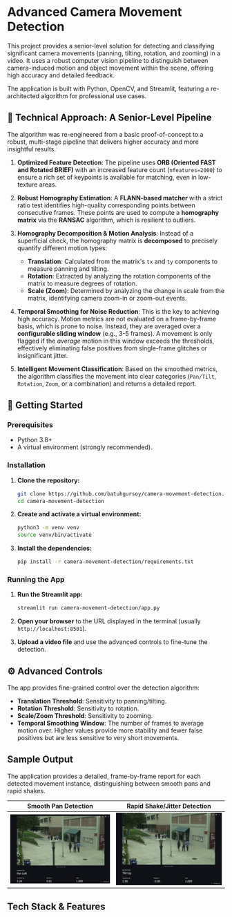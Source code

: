 # Advanced Camera Movement Detection

This project provides a senior-level solution for detecting and classifying significant camera movements (panning, tilting, rotation, and zooming) in a video. It uses a robust computer vision pipeline to distinguish between camera-induced motion and object movement within the scene, offering high accuracy and detailed feedback.

The application is built with Python, OpenCV, and Streamlit, featuring a re-architected algorithm for professional use cases.

## 🤖 Technical Approach: A Senior-Level Pipeline

The algorithm was re-engineered from a basic proof-of-concept to a robust, multi-stage pipeline that delivers higher accuracy and more insightful results.

1.  **Optimized Feature Detection**: The pipeline uses **ORB (Oriented FAST and Rotated BRIEF)** with an increased feature count (`nfeatures=2000`) to ensure a rich set of keypoints is available for matching, even in low-texture areas.

2.  **Robust Homography Estimation**: A **FLANN-based matcher** with a strict ratio test identifies high-quality corresponding points between consecutive frames. These points are used to compute a **homography matrix** via the **RANSAC** algorithm, which is resilient to outliers.

3.  **Homography Decomposition & Motion Analysis**: Instead of a superficial check, the homography matrix is **decomposed** to precisely quantify different motion types:
    *   **Translation**: Calculated from the matrix's `tx` and `ty` components to measure panning and tilting.
    *   **Rotation**: Extracted by analyzing the rotation components of the matrix to measure degrees of rotation.
    *   **Scale (Zoom)**: Determined by analyzing the change in scale from the matrix, identifying camera zoom-in or zoom-out events.

4.  **Temporal Smoothing for Noise Reduction**: This is the key to achieving high accuracy. Motion metrics are not evaluated on a frame-by-frame basis, which is prone to noise. Instead, they are averaged over a **configurable sliding window** (e.g., 3-5 frames). A movement is only flagged if the *average* motion in this window exceeds the thresholds, effectively eliminating false positives from single-frame glitches or insignificant jitter.

5.  **Intelligent Movement Classification**: Based on the smoothed metrics, the algorithm classifies the movement into clear categories (`Pan/Tilt`, `Rotation`, `Zoom`, or a combination) and returns a detailed report.

## 🚀 Getting Started

### Prerequisites

*   Python 3.8+
*   A virtual environment (strongly recommended).

### Installation

1.  **Clone the repository:**
    ```bash
    git clone https://github.com/batuhgursoy/camera-movement-detection.git
    cd camera-movement-detection
    ```

2.  **Create and activate a virtual environment:**
    ```bash
    python3 -m venv venv
    source venv/bin/activate
    ```

3.  **Install the dependencies:**
    ```bash
    pip install -r camera-movement-detection/requirements.txt
    ```

### Running the App

1.  **Run the Streamlit app:**
    ```bash
    streamlit run camera-movement-detection/app.py
    ```

2.  **Open your browser** to the URL displayed in the terminal (usually `http://localhost:8501`).

3.  **Upload a video file** and use the advanced controls to fine-tune the detection.

## ⚙️ Advanced Controls

The app provides fine-grained control over the detection algorithm:

*   **Translation Threshold**: Sensitivity to panning/tilting.
*   **Rotation Threshold**: Sensitivity to rotation.
*   **Scale/Zoom Threshold**: Sensitivity to zooming.
*   **Temporal Smoothing Window**: The number of frames to average motion over. Higher values provide more stability and fewer false positives but are less sensitive to very short movements.

## Sample Output

The application provides a detailed, frame-by-frame report for each detected movement instance, distinguishing between smooth pans and rapid shakes.

| Smooth Pan Detection | Rapid Shake/Jitter Detection |
| :---: | :---: |
| ![Pan Left Detection](./assets/sample-output.png) | ![Shake Detection](./assets/sample-output2.png) |

## Tech Stack & Features

<!-- ... existing code ... -->


